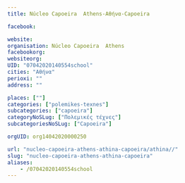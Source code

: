 ```yaml
---
title: Núcleo Capoeira  Athens-Αθήνα-Capoeira

facebook:

website:
organisation: Núcleo Capoeira  Athens
facebookorg:
websiteorg:
UID: "07042020140554school"
cities: "Αθήνα"
perioxi: ""
address: ""

places: [""]
categories: ["polemikes-texnes"]
subcategories: ["capoeira"]
categoryNoSLug: ["Πολεμικές τέχνες"]
subcategoriesNoSLug: ["Capoeira"]

orgUID: org14042020000250

url: "nucleo-capoeira-athens-athina-capoeira/athina//"
slug: "nucleo-capoeira-athens-athina-capoeira"
aliases:
    - /07042020140554school
---
```





